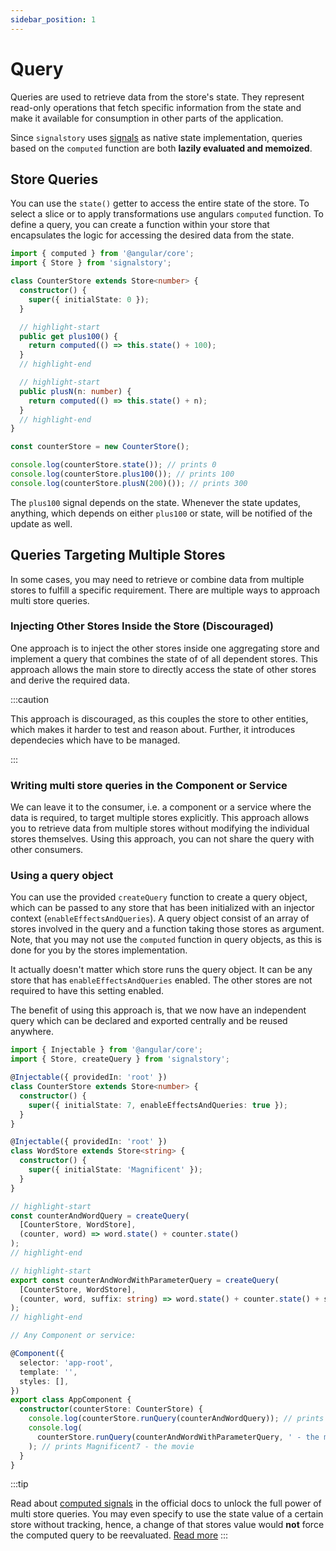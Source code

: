 ```yaml
---
sidebar_position: 1
---
```


# Query

Queries are used to retrieve data from the store's state. They represent read-only operations that fetch specific information from the state and make it available for consumption in other parts of the application.

Since `signalstory` uses [signals](https://angular.io/guide/signals#computed-signals) as native state implementation, queries based on the `computed` function are both **lazily evaluated and memoized**.

## Store Queries

You can use the `state()` getter to access the entire state of the store. To select a slice or to apply transformations use angulars `computed` function. To define a query, you can create a function within your store that encapsulates the logic for accessing the desired data from the state.

```typescript
import { computed } from '@angular/core';
import { Store } from 'signalstory';

class CounterStore extends Store<number> {
  constructor() {
    super({ initialState: 0 });
  }

  // highlight-start
  public get plus100() {
    return computed(() => this.state() + 100);
  }
  // highlight-end

  // highlight-start
  public plusN(n: number) {
    return computed(() => this.state() + n);
  }
  // highlight-end
}

const counterStore = new CounterStore();

console.log(counterStore.state()); // prints 0
console.log(counterStore.plus100()); // prints 100
console.log(counterStore.plusN(200)()); // prints 300
```

The `plus100` signal depends on the state. Whenever the state updates, anything, which depends on either `plus100` or state, will be notified of the update as well.

## Queries Targeting Multiple Stores

In some cases, you may need to retrieve or combine data from multiple stores to fulfill a specific requirement. There are multiple ways to approach multi store queries.

### Injecting Other Stores Inside the Store (Discouraged)

One approach is to inject the other stores inside one aggregating store and implement a query that combines the state of of all dependent stores. This approach allows the main store to directly access the state of other stores and derive the required data.

:::caution

This approach is discouraged, as this couples the store to other entities, which makes it harder to test and reason about. Further, it introduces dependecies which have to be managed.

:::

### Writing multi store queries in the Component or Service

We can leave it to the consumer, i.e. a component or a service where the data is required, to target multiple stores explicitly. This approach allows you to retrieve data from multiple stores without modifying the individual stores themselves. Using this approach, you can not share the query with other consumers.

### Using a query object

You can use the provided `createQuery` function to create a query object, which can be passed to any store that has been initialized with an injector context (`enableEffectsAndQueries`). A query object consist of an array of stores involved in the query and a function taking those stores as argument. Note, that you may not use the `computed` function in query objects, as this is done for you by the stores implementation.

It actually doesn't matter which store runs the query object. It can be any store that has `enableEffectsAndQueries` enabled. The other stores are not required to have this setting enabled.

The benefit of using this approach is, that we now have an independent query which can be declared and exported centrally and be reused anywhere.

```typescript
import { Injectable } from '@angular/core';
import { Store, createQuery } from 'signalstory';

@Injectable({ providedIn: 'root' })
class CounterStore extends Store<number> {
  constructor() {
    super({ initialState: 7, enableEffectsAndQueries: true });
  }
}

@Injectable({ providedIn: 'root' })
class WordStore extends Store<string> {
  constructor() {
    super({ initialState: 'Magnificent' });
  }
}

// highlight-start
const counterAndWordQuery = createQuery(
  [CounterStore, WordStore],
  (counter, word) => word.state() + counter.state()
);
// highlight-end

// highlight-start
export const counterAndWordWithParameterQuery = createQuery(
  [CounterStore, WordStore],
  (counter, word, suffix: string) => word.state() + counter.state() + suffix
);
// highlight-end

// Any Component or service:

@Component({
  selector: 'app-root',
  template: '',
  styles: [],
})
export class AppComponent {
  constructor(counterStore: CounterStore) {
    console.log(counterStore.runQuery(counterAndWordQuery)); // prints Magnificent7
    console.log(
      counterStore.runQuery(counterAndWordWithParameterQuery, ' - the movie')
    ); // prints Magnificent7 - the movie
  }
}
```

:::tip

Read about [computed signals](https://angular.io/guide/signals#computed-signals) in the official docs to unlock the full power of multi store queries. You may even specify to use the state value of a certain store without tracking, hence, a change of that stores value would **not** force the computed query to be reevaluated. [Read more](https://angular.io/guide/signals#reading-without-tracking-dependencies)
:::
